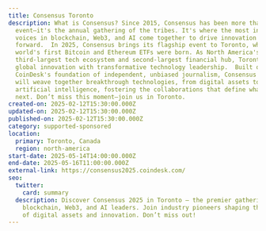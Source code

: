 ```yaml
---
title: Consensus Toronto
description: What is Consensus? Since 2015, Consensus has been more than an
  event–it's the annual gathering of the tribes. It's where the most influential
  voices in blockchain, Web3, and AI come together to drive innovation
  forward.  In 2025, Consensus brings its flagship event to Toronto, where the
  world's first Bitcoin and Ethereum ETFs were born. As North America's
  third-largest tech ecosystem and second-largest financial hub, Toronto unites
  global innovation with transformative technology leadership.  Built on
  CoinDesk's foundation of independent, unbiased journalism, Consensus Toronto
  will weave together breakthrough technologies, from digital assets to
  artificial intelligence, fostering the collaborations that define what's
  next. Don’t miss this moment—join us in Toronto.
created-on: 2025-02-12T15:30:00.000Z
updated-on: 2025-02-12T15:30:00.000Z
published-on: 2025-02-12T15:30:00.000Z
category: supported-sponsored
location:
  primary: Toronto, Canada
  region: north-america
start-date: 2025-05-14T14:00:00.000Z
end-date: 2025-05-16T11:00:00.000Z
external-link: https://consensus2025.coindesk.com/
seo:
  twitter:
    card: summary
  description: Discover Consensus 2025 in Toronto – the premier gathering for
    blockchain, Web3, and AI leaders. Join industry pioneers shaping the future
    of digital assets and innovation. Don’t miss out!
---
```

